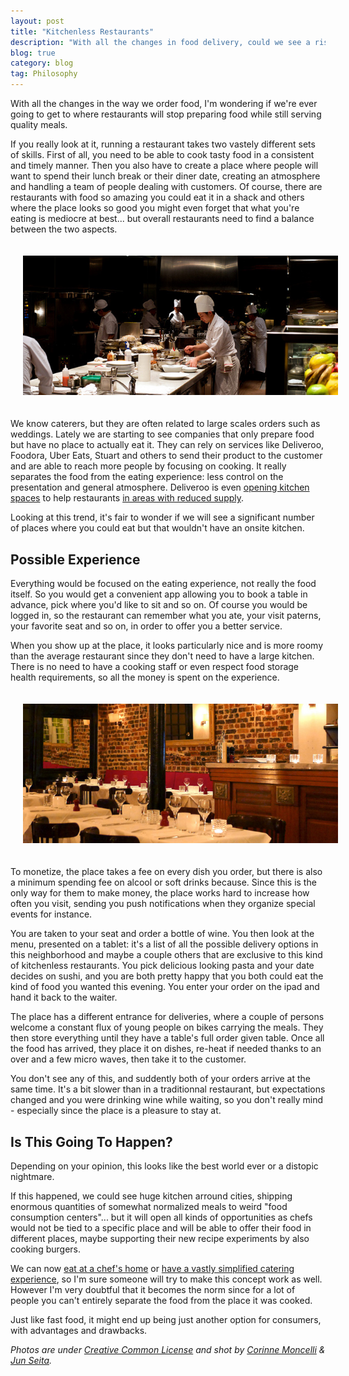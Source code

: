 ```yaml
---
layout: post
title: "Kitchenless Restaurants"
description: "With all the changes in food delivery, could we see a rise in quality restaurants that don't prepare any food at all, and how would it look like?"
blog: true
category: blog
tag: Philosophy
---
```


With all the changes in the way we order food, I'm wondering if we're ever going to get to where restaurants will stop preparing food while still serving quality meals.

If you really look at it, running a restaurant takes two vastely different sets of skills. First of all, you need to be able to cook tasty food in a consistent and timely manner. Then you also have to create a place where people will want to spend their lunch break or their diner date, creating an atmosphere and handling a team of people dealing with customers. Of course, there are restaurants with food so amazing you could eat it in a shack and others where the place looks so good you might even forget that what you're eating is mediocre at best... but overall restaurants need to find a balance between the two aspects.

<div class="image-wrapper" style="text-align: center"><img src="/assets/blog/kitchen.jpg" alt="Kitchenless restaurant" style="padding: 20px; width: 670px;"/></div>

We know caterers, but they are often related to large scales orders such as weddings. Lately we are starting to see companies that only prepare food but have no place to actually eat it. They can rely on services like Deliveroo, Foodora, Uber Eats, Stuart and others to send their product to the customer and are able to reach more people by focusing on cooking. It really separates the food from the eating experience: less control on the presentation and general atmosphere. Deliveroo is even [opening kitchen spaces][1] to help restaurants [in areas with reduced supply][2].

Looking at this trend, it's fair to wonder if we will see a significant number of places where you could eat but that wouldn't have an onsite kitchen.

## Possible Experience

Everything would be focused on the eating experience, not really the food itself. So you would get a convenient app allowing you to book a table in advance, pick where you'd like to sit and so on. Of course you would be logged in, so the restaurant can remember what you ate, your visit paterns, your favorite seat and so on, in order to offer you a better service.

When you show up at the place, it looks particularly nice and is more roomy than the average restaurant since they don't need to have a large kitchen. There is no need to have a cooking staff or even respect food storage health requirements, so all the money is spent on the experience.

<div class="image-wrapper" style="text-align: center"><img src="/assets/blog/restaurant.jpg" alt="Kitchenless restaurant" style="padding: 20px; width: 670px;"/></div>

To monetize, the place takes a fee on every dish you order, but there is also a minimum spending fee on alcool or soft drinks because. Since this is the only way for them to make money, the place works hard to increase how often you visit, sending you push notifications when they organize special events for instance.

You are taken to your seat and order a bottle of wine. You then look at the menu, presented on a tablet: it's a list of all the possible delivery options in this neighborhood and maybe a couple others that are exclusive to this kind of kitchenless restaurants. You pick delicious looking pasta and your date decides on sushi, and you are both pretty happy that you both could eat the kind of food you wanted this evening. You enter your order on the ipad and hand it back to the waiter.

The place has a different entrance for deliveries, where a couple of persons welcome a constant flux of young people on bikes carrying the meals. They then store everything until they have a table's full order given table. Once all the food has arrived, they place it on dishes, re-heat if needed thanks to an over and a few micro waves, then take it to the customer.

You don't see any of this, and suddently both of your orders arrive at the same time. It's a bit slower than in a traditionnal restaurant, but expectations changed and you were drinking wine while waiting, so you don't really mind - especially since the place is a pleasure to stay at.

## Is This Going To Happen?

Depending on your opinion, this looks like the best world ever or a distopic nightmare.

If this happened, we could see huge kitchen arround cities, shipping enormous quantities of somewhat normalized meals to weird "food consumption centers"... but it will open all kinds of opportunities as chefs would not be tied to a specific place and will be able to offer their food in different places, maybe supporting their new recipe experiments by also cooking burgers.

We can now [eat at a chef's home][3] or [have a vastly simplified catering experience][4], so I'm sure someone will try to make this concept work as well. However I'm very doubtful that it becomes the norm since for a lot of people you can't entirely separate the food from the place it was cooked.

Just like fast food, it might end up being just another option for consumers, with advantages and drawbacks.


_Photos are under [Creative Common License][5] and shot by [Corinne Moncelli][6] & [Jun Seita][7]._

[1]:	https://techcrunch.com/2016/04/28/soul-kitchen/
[2]:	http://uk.businessinsider.com/deliveroo-planing-to-use-shipping-containers-to-fight-off-new-rivals-like-amazon-2016-5
[3]:	https://plateculture.com/
[4]:	https://labelleassiette.co.uk/
[5]:	https://creativecommons.org/licenses/by/2.0/
[6]:	https://www.flickr.com/photos/hotels-paris-rive-gauche/
[7]:	https://www.flickr.com/photos/jseita